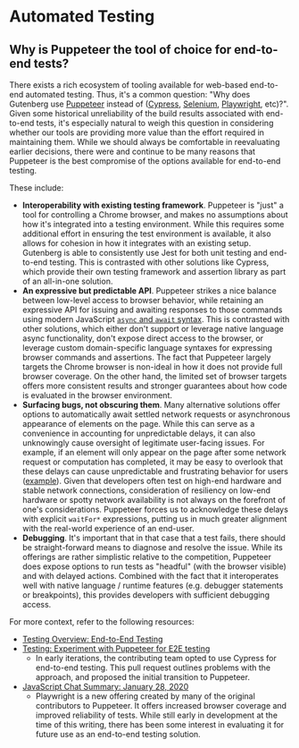 # Automated Testing

## Why is Puppeteer the tool of choice for end-to-end tests?

There exists a rich ecosystem of tooling available for web-based end-to-end automated testing. Thus, it's a common question: "Why does Gutenberg use [Puppeteer](https://developers.google.com/web/tools/puppeteer/) instead of ([Cypress](https://cypress.io/), [Selenium](https://www.selenium.dev/), [Playwright](https://github.com/microsoft/playwright), etc)?". Given some historical unreliability of the build results associated with end-to-end tests, it's especially natural to weigh this question in considering whether our tools are providing more value than the effort required in maintaining them. While we should always be comfortable in reevaluating earlier decisions, there were and continue to be many reasons that Puppeteer is the best compromise of the options available for end-to-end testing.

These include:

-   **Interoperability with existing testing framework**. Puppeteer is "just" a tool for controlling a Chrome browser, and makes no assumptions about how it's integrated into a testing environment. While this requires some additional effort in ensuring the test environment is available, it also allows for cohesion in how it integrates with an existing setup. Gutenberg is able to consistently use Jest for both unit testing and end-to-end testing. This is contrasted with other solutions like Cypress, which provide their own testing framework and assertion library as part of an all-in-one solution.
-   **An expressive but predictable API**. Puppeteer strikes a nice balance between low-level access to browser behavior, while retaining an expressive API for issuing and awaiting responses to those commands using modern JavaScript [`async` and `await` syntax](https://developer.mozilla.org/en-US/docs/Learn/JavaScript/Asynchronous/Async_await). This is contrasted with other solutions, which either don't support or leverage native language async functionality, don't expose direct access to the browser, or leverage custom domain-specific language syntaxes for expressing browser commands and assertions. The fact that Puppeteer largely targets the Chrome browser is non-ideal in how it does not provide full browser coverage. On the other hand, the limited set of browser targets offers more consistent results and stronger guarantees about how code is evaluated in the browser environment.
-   **Surfacing bugs, not obscuring them**. Many alternative solutions offer options to automatically await settled network requests or asynchronous appearance of elements on the page. While this can serve as a convenience in accounting for unpredictable delays, it can also unknowingly cause oversight of legitimate user-facing issues. For example, if an element will only appear on the page after some network request or computation has completed, it may be easy to overlook that these delays can cause unpredictable and frustrating behavior for users ([example](https://github.com/WordPress/gutenberg/pull/11287)). Given that developers often test on high-end hardware and stable network connections, consideration of resiliency on low-end hardware or spotty network availability is not always on the forefront of one's considerations. Puppeteer forces us to acknowledge these delays with explicit `waitFor*` expressions, putting us in much greater alignment with the real-world experience of an end-user.
-   **Debugging**. It's important that in that case that a test fails, there should be straight-forward means to diagnose and resolve the issue. While its offerings are rather simplistic relative to the competition, Puppeteer does expose options to run tests as "headful" (with the browser visible) and with delayed actions. Combined with the fact that it interoperates well with native language / runtime features (e.g. debugger statements or breakpoints), this provides developers with sufficient debugging access.

For more context, refer to the following resources:

-   [Testing Overview: End-to-End Testing](/docs/contributors/code/testing-overview.md#end-to-end-testing)
-   [Testing: Experiment with Puppeteer for E2E testing](https://github.com/WordPress/gutenberg/pull/5618)
    -   In early iterations, the contributing team opted to use Cypress for end-to-end testing. This pull request outlines problems with the approach, and proposed the initial transition to Puppeteer.
-   [JavaScript Chat Summary: January 28, 2020](https://make.wordpress.org/core/2020/02/04/javascript-chat-summary-january-28-2020/)
    -   Playwright is a new offering created by many of the original contributors to Puppeteer. It offers increased browser coverage and improved reliability of tests. While still early in development at the time of this writing, there has been some interest in evaluating it for future use as an end-to-end testing solution.
